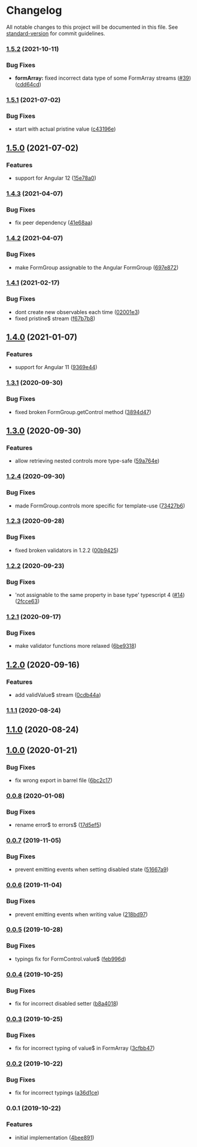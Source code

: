 # Changelog

All notable changes to this project will be documented in this file. See [standard-version](https://github.com/conventional-changelog/standard-version) for commit guidelines.

### [1.5.2](https://github.com/dirkluijk/ngx-typesafe-forms/compare/v1.5.1...v1.5.2) (2021-10-11)


### Bug Fixes

* **formArray:** fixed incorrect data type of some FormArray streams ([#39](https://github.com/dirkluijk/ngx-typesafe-forms/issues/39)) ([cdd64cd](https://github.com/dirkluijk/ngx-typesafe-forms/commit/cdd64cd3b17f8aba8428717547316101166b29ac))

### [1.5.1](https://github.com/dirkluijk/ngx-typesafe-forms/compare/v1.5.0...v1.5.1) (2021-07-02)


### Bug Fixes

* start with actual pristine value ([c43196e](https://github.com/dirkluijk/ngx-typesafe-forms/commit/c43196e1fefb1208e17f41c892309591c790732a))

## [1.5.0](https://github.com/dirkluijk/ngx-typesafe-forms/compare/v1.4.3...v1.5.0) (2021-07-02)


### Features

* support for Angular 12 ([15e78a0](https://github.com/dirkluijk/ngx-typesafe-forms/commit/15e78a0e7c77a57ec22590d45aa3fce653d184b2))

### [1.4.3](https://github.com/dirkluijk/ngx-typesafe-forms/compare/v1.4.2...v1.4.3) (2021-04-07)


### Bug Fixes

* fix peer dependency ([41e68aa](https://github.com/dirkluijk/ngx-typesafe-forms/commit/41e68aab3a895faec07a6e113aed37a1f2355529))

### [1.4.2](https://github.com/dirkluijk/ngx-typesafe-forms/compare/v1.4.1...v1.4.2) (2021-04-07)


### Bug Fixes

* make FormGroup assignable to the Angular FormGroup ([697e872](https://github.com/dirkluijk/ngx-typesafe-forms/commit/697e872257164d74f53d6dd3129c07ce386358c3))

### [1.4.1](https://github.com/dirkluijk/ngx-typesafe-forms/compare/v1.4.0...v1.4.1) (2021-02-17)


### Bug Fixes

* dont create new observables each time ([02001e3](https://github.com/dirkluijk/ngx-typesafe-forms/commit/02001e3edd41704b2c69345f788a42f8543f2c4d))
* fixed pristine$ stream  ([f67b7b8](https://github.com/dirkluijk/ngx-typesafe-forms/commit/f67b7b8969c266c66f893886db1112f3ebd7bd55))

## [1.4.0](https://github.com/dirkluijk/ngx-typesafe-forms/compare/v1.3.1...v1.4.0) (2021-01-07)


### Features

* support for Angular 11 ([9369e44](https://github.com/dirkluijk/ngx-typesafe-forms/commit/9369e44b53e64b72b65ab8d7883a1bae0f358f7b))

### [1.3.1](https://github.com/dirkluijk/ngx-typesafe-forms/compare/v1.3.0...v1.3.1) (2020-09-30)


### Bug Fixes

* fixed broken FormGroup.getControl method ([3894d47](https://github.com/dirkluijk/ngx-typesafe-forms/commit/3894d47350579599359c0a35a6e07972d5edc33f))

## [1.3.0](https://github.com/dirkluijk/ngx-typesafe-forms/compare/v1.2.4...v1.3.0) (2020-09-30)


### Features

* allow retrieving nested controls more type-safe ([59a764e](https://github.com/dirkluijk/ngx-typesafe-forms/commit/59a764e16f5b50f8a16dadc751600010939be234))

### [1.2.4](https://github.com/dirkluijk/ngx-typesafe-forms/compare/v1.2.3...v1.2.4) (2020-09-30)


### Bug Fixes

* made FormGroup.controls more specific for template-use ([73427b6](https://github.com/dirkluijk/ngx-typesafe-forms/commit/73427b6d8be0660516f438c797bf364f3551c622))

### [1.2.3](https://github.com/dirkluijk/ngx-typesafe-forms/compare/v1.2.2...v1.2.3) (2020-09-28)


### Bug Fixes

* fixed broken validators in 1.2.2 ([00b9425](https://github.com/dirkluijk/ngx-typesafe-forms/commit/00b9425d3dd276ddede07fe1486ea5b4947c8c66))

### [1.2.2](https://github.com/dirkluijk/ngx-typesafe-forms/compare/v1.2.1...v1.2.2) (2020-09-23)


### Bug Fixes

* 'not assignable to the same property in base type' typescript 4 ([#14](https://github.com/dirkluijk/ngx-typesafe-forms/issues/14)) ([2fcce63](https://github.com/dirkluijk/ngx-typesafe-forms/commit/2fcce63094adf7594073bb72a927c2865f2d3fb6))

### [1.2.1](https://github.com/dirkluijk/ngx-typesafe-forms/compare/v1.2.0...v1.2.1) (2020-09-17)


### Bug Fixes

* make validator functions more relaxed ([6be9318](https://github.com/dirkluijk/ngx-typesafe-forms/commit/6be93188292d24abe30b3af0c1f2a00cbfb6db2b))

## [1.2.0](https://github.com/dirkluijk/ngx-typesafe-forms/compare/v1.1.1...v1.2.0) (2020-09-16)


### Features

* add validValue$ stream ([0cdb44a](https://github.com/dirkluijk/ngx-typesafe-forms/commit/0cdb44a2252fa89c350616b7f882ba17463cbd4d))

### [1.1.1](https://github.com/dirkluijk/ngx-typesafe-forms/compare/v1.1.0...v1.1.1) (2020-08-24)

## [1.1.0](https://github.com/dirkluijk/ngx-typesafe-forms/compare/v1.0.0...v1.1.0) (2020-08-24)

## [1.0.0](https://github.com/dirkluijk/ngx-typesafe-forms/compare/v0.0.8...v1.0.0) (2020-01-21)


### Bug Fixes

* fix wrong export in barrel file ([6bc2c17](https://github.com/dirkluijk/ngx-typesafe-forms/commit/6bc2c17b015cd669684b6450d8727c319e30b0b1))

### [0.0.8](https://github.com/dirkluijk/ngx-typesafe-forms/compare/v0.0.7...v0.0.8) (2020-01-08)


### Bug Fixes

* rename error$ to errors$ ([17d5ef5](https://github.com/dirkluijk/ngx-typesafe-forms/commit/17d5ef537c5a202f990165dff20cdbcf8a18e86e))

### [0.0.7](https://github.com/dirkluijk/ngx-typesafe-forms/compare/v0.0.6...v0.0.7) (2019-11-05)


### Bug Fixes

* prevent emitting events when setting disabled state ([51667a9](https://github.com/dirkluijk/ngx-typesafe-forms/commit/51667a9))

### [0.0.6](https://github.com/dirkluijk/ngx-typesafe-forms/compare/v0.0.5...v0.0.6) (2019-11-04)


### Bug Fixes

* prevent emitting events when writing value ([218bd97](https://github.com/dirkluijk/ngx-typesafe-forms/commit/218bd97))

### [0.0.5](https://github.com/dirkluijk/ngx-typesafe-forms/compare/v0.0.4...v0.0.5) (2019-10-28)


### Bug Fixes

* typings fix for FormControl.value$ ([feb996d](https://github.com/dirkluijk/ngx-typesafe-forms/commit/feb996d))

### [0.0.4](https://github.com/dirkluijk/ngx-typesafe-forms/compare/v0.0.3...v0.0.4) (2019-10-25)


### Bug Fixes

* fix for incorrect disabled setter ([b8a4018](https://github.com/dirkluijk/ngx-typesafe-forms/commit/b8a4018))

### [0.0.3](https://github.com/dirkluijk/ngx-typesafe-forms/compare/v0.0.2...v0.0.3) (2019-10-25)


### Bug Fixes

* fix for incorrect typing of value$ in FormArray ([3cfbb47](https://github.com/dirkluijk/ngx-typesafe-forms/commit/3cfbb47))

### [0.0.2](https://github.com/dirkluijk/ngx-typesafe-forms/compare/v0.0.1...v0.0.2) (2019-10-22)


### Bug Fixes

* fix for incorrect typings ([a36d1ce](https://github.com/dirkluijk/ngx-typesafe-forms/commit/a36d1ce))

### 0.0.1 (2019-10-22)


### Features

* initial implementation ([4bee891](https://github.com/dirkluijk/ngx-typesafe-forms/commit/4bee891))
